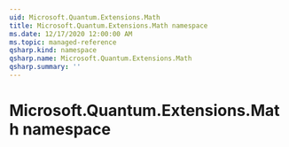 ```yaml
---
uid: Microsoft.Quantum.Extensions.Math
title: Microsoft.Quantum.Extensions.Math namespace
ms.date: 12/17/2020 12:00:00 AM
ms.topic: managed-reference
qsharp.kind: namespace
qsharp.name: Microsoft.Quantum.Extensions.Math
qsharp.summary: ''
---
```


# Microsoft.Quantum.Extensions.Math namespace



